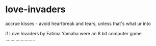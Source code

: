 # love-invaders
accrue kisses - avoid heartbreak and tears, unless that's what ur into

if Love Invaders by Fatima Yamaha were an 8 bit computer game .......................
